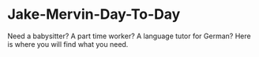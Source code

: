 # Jake-Mervin-Day-To-Day
Need a babysitter? A part time worker? A language tutor for German? Here is where you will find what you need.

  
